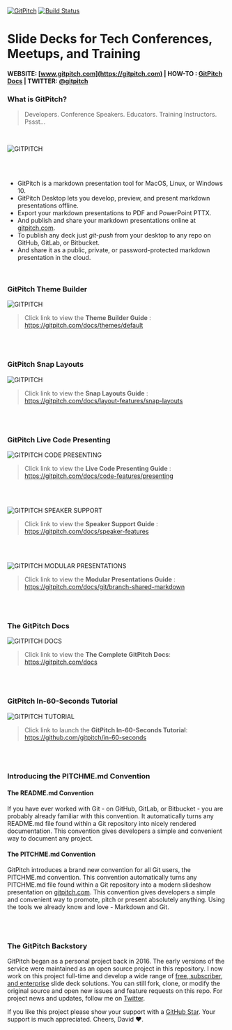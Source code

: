 [![GitPitch](https://gitpitch.com/assets/badge.svg)](https://gitpitch.com/gitpitch/gitpitch/master) [![Build Status](https://semaphoreci.com/api/v1/onetapbeyond/gitpitch/branches/master/shields_badge.svg)](https://semaphoreci.com/onetapbeyond/gitpitch)

# Slide Decks for Tech Conferences, Meetups, and Training

#### WEBSITE: [www.gitpitch.com](https://gitpitch.com) | HOW-TO : [GitPitch Docs](https://gitpitch.com/docs) | TWITTER: [@gitpitch](https://twitter.com/gitpitch)


### What is GitPitch?

> Developers. Conference Speakers. Educators. Training Instructors. Pssst...
>
<br>

![GITPITCH](assets/images/gitpitch-lets-get-started.gif)

<br><br>

- GitPitch is a markdown presentation tool for MacOS, Linux, or Windows 10.
- GitPitch Desktop lets you develop, preview, and present markdown presentations offline.
- Export your markdown presentations to PDF and PowerPoint PTTX.
- And publish and share your markdown presentations online at [gitpitch.com](https://gitpitch.com).
- To publish any deck just *git-push* from your desktop to any repo on GitHub, GitLab, or Bitbucket.
- And share it as a public, private, or password-protected markdown presentation in the cloud.

<br>

### GitPitch Theme Builder

![GITPITCH](assets/images/gitpitch.gif)

> Click link to view the **Theme Builder Guide** : https://gitpitch.com/docs/themes/default

<br><br>

### GitPitch Snap Layouts

![GITPITCH](assets/images/gitpitch-snap-layouts.gif)

> Click link to view the **Snap Layouts Guide** : https://gitpitch.com/docs/layout-features/snap-layouts

<br><br>

### GitPitch Live Code Presenting

![GITPITCH CODE PRESENTING](assets/images/gitpitch-code-presenting.gif)

> Click link to view the **Live Code Presenting Guide** : https://gitpitch.com/docs/code-features/presenting

<br><br>

![GITPITCH SPEAKER SUPPORT](assets/images/gitpitch-speaker-support.jpg)

> Click link to view the **Speaker Support Guide** : https://gitpitch.com/docs/speaker-features

<br><br>

![GITPITCH MODULAR PRESENTATIONS](assets/images/gitpitch-modular.jpg)

> Click link to view the **Modular Presentations Guide** : https://gitpitch.com/docs/git/branch-shared-markdown

<br><br>

### The GitPitch Docs

![GITPITCH DOCS](assets/images/gitpitch-docs.jpg)

> Click link to view the **The Complete GitPitch Docs**: https://gitpitch.com/docs

<br><br>

### GitPitch In-60-Seconds Tutorial

![GITPITCH TUTORIAL](assets/images/gitpitch-in-60-seconds-tutorial.jpg)

> Click link to launch the **GitPitch In-60-Seconds Tutorial**: https://github.com/gitpitch/in-60-seconds

<br><br>

### Introducing the PITCHME.md Convention

#### The README.md Convention

If you have ever worked with Git - on GitHub, GitLab, or Bitbucket - you are
probably already familiar with this convention. It automatically turns any
README.md file found within a Git repository into nicely rendered documentation.
This convention gives developers a simple and convenient way to document any
project.

#### The PITCHME.md Convention

GitPitch introduces a brand new convention for all Git users, the PITCHME.md
convention. This convention automatically turns any PITCHME.md file found
within a Git repository into a modern slideshow presentation on
[gitpitch.com](https://gitpitch.com). This convention gives developers a simple
and convenient way to promote, pitch or present absolutely anything. Using the
tools we already know and love - Markdown and Git.

<br><br>

### The GitPitch Backstory

GitPitch began as a personal project back in 2016. The early versions of the
service were maintained as an open source project in this repository. I now
work on this project full-time and develop a wide range of
[free, subscriber, and enterprise](https://gitpitch.com/pricing) slide deck
solutions. You can still fork, clone, or modify the original source and open
new issues and feature requests on this repo. For project news and updates,
follow me on [Twitter](https://twitter.com/gitpitch).

If you like this project please show your support with a
[GitHub Star](https://github.com/gitpitch/gitpitch/stargazers). Your support is
much appreciated. Cheers, David :heart:.

<br><br>
